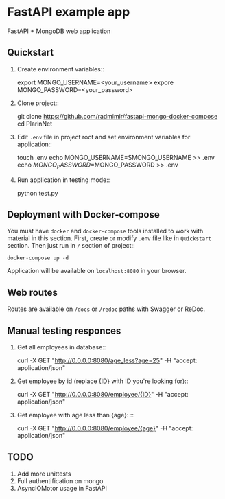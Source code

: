# FastAPI example app
FastAPI + MongoDB web application

Quickstart 
----------
1. Create environment variables::
   

    export MONGO_USERNAME=<your_username>
    expore MONGO_PASSWORD=<your_password>


2. Clone project::


    git clone https://github.com/radmimir/fastapi-mongo-docker-compose
    cd PlarinNet

3. Edit ``.env`` file in project root and set environment variables for application::


    touch .env
    echo MONGO_USERNAME=$MONGO_USERNAME >> .env
    echo $MONGO_PASSWORD=$MONGO_PASSWORD >> .env

4. Run application in testing mode::


    python test.py

Deployment with Docker-compose
----------------------

You must have ``docker`` and ``docker-compose`` tools installed to work with material in this section.
First, create or modify ``.env`` file like in `Quickstart` section.
Then just run in ``/`` section of project::

    docker-compose up -d 

Application will be available on ``localhost:8080`` in your browser.

Web routes
----------

Routes are available on ``/docs`` or ``/redoc`` paths with Swagger or ReDoc.

Manual testing responces
----------

1. Get all employees in database::


    curl -X GET "http://0.0.0.0:8080/age_less?age=25" -H  "accept: application/json"

2. Get employee by id (replace {ID} with ID you're looking for)::


    curl -X GET "http://0.0.0.0:8080/employee/{ID}" -H  "accept: application/json"

3. Get employee with age less than {age}: ::


    curl -X GET "http://0.0.0.0:8080/employee/{age}" -H  "accept: application/json"

TODO
----------

1. Add more unittests
2. Full authentification on mongo
3. AsyncIOMotor usage in FastAPI